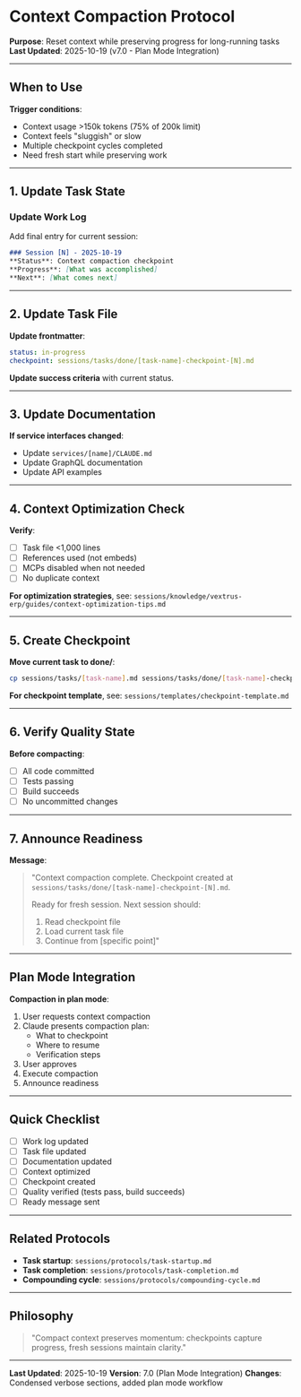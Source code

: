 # Context Compaction Protocol

**Purpose**: Reset context while preserving progress for long-running tasks
**Last Updated**: 2025-10-19 (v7.0 - Plan Mode Integration)

---

## When to Use

**Trigger conditions**:
- Context usage >150k tokens (75% of 200k limit)
- Context feels "sluggish" or slow
- Multiple checkpoint cycles completed
- Need fresh start while preserving work

---

## 1. Update Task State

### Update Work Log

Add final entry for current session:
```markdown
### Session [N] - 2025-10-19
**Status**: Context compaction checkpoint
**Progress**: [What was accomplished]
**Next**: [What comes next]
```

---

## 2. Update Task File

**Update frontmatter**:
```yaml
status: in-progress
checkpoint: sessions/tasks/done/[task-name]-checkpoint-[N].md
```

**Update success criteria** with current status.

---

## 3. Update Documentation

**If service interfaces changed**:
- Update `services/[name]/CLAUDE.md`
- Update GraphQL documentation
- Update API examples

---

## 4. Context Optimization Check

**Verify**:
- [ ] Task file <1,000 lines
- [ ] References used (not embeds)
- [ ] MCPs disabled when not needed
- [ ] No duplicate context

**For optimization strategies**, see: `sessions/knowledge/vextrus-erp/guides/context-optimization-tips.md`

---

## 5. Create Checkpoint

**Move current task to done/**:
```bash
cp sessions/tasks/[task-name].md sessions/tasks/done/[task-name]-checkpoint-[N].md
```

**For checkpoint template**, see: `sessions/templates/checkpoint-template.md`

---

## 6. Verify Quality State

**Before compacting**:
- [ ] All code committed
- [ ] Tests passing
- [ ] Build succeeds
- [ ] No uncommitted changes

---

## 7. Announce Readiness

**Message**:
> "Context compaction complete. Checkpoint created at `sessions/tasks/done/[task-name]-checkpoint-[N].md`.
>
> Ready for fresh session. Next session should:
> 1. Read checkpoint file
> 2. Load current task file
> 3. Continue from [specific point]"

---

## Plan Mode Integration

**Compaction in plan mode**:
1. User requests context compaction
2. Claude presents compaction plan:
   - What to checkpoint
   - Where to resume
   - Verification steps
3. User approves
4. Execute compaction
5. Announce readiness

---

## Quick Checklist

- [ ] Work log updated
- [ ] Task file updated
- [ ] Documentation updated
- [ ] Context optimized
- [ ] Checkpoint created
- [ ] Quality verified (tests pass, build succeeds)
- [ ] Ready message sent

---

## Related Protocols

- **Task startup**: `sessions/protocols/task-startup.md`
- **Task completion**: `sessions/protocols/task-completion.md`
- **Compounding cycle**: `sessions/protocols/compounding-cycle.md`

---

## Philosophy

> "Compact context preserves momentum: checkpoints capture progress, fresh sessions maintain clarity."

---

**Last Updated**: 2025-10-19
**Version**: 7.0 (Plan Mode Integration)
**Changes**: Condensed verbose sections, added plan mode workflow
